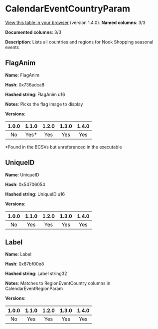 # CalendarEventCountryParam
[View this table in your browser](CalendarEventCountryParam-value.md) (version 1.4.0).
**Named columns**: 3/3

**Documented columns**: 3/3

**Description**: Lists all countries and regions for Nook Shopping seasonal events
## FlagAnim

**Name**: FlagAnim

**Hash**: 0x736adca8

**Hashed string**: FlagAnim u16

**Notes**: Picks the flag image to display

**Versions**: 

 | 1.0.0 | 1.1.0 | 1.2.0 | 1.3.0 | 1.4.0 |
|:--:|:--:|:--:|:--:|:--:|
| No | Yes* | Yes | Yes | Yes | 

*Found in the BCSVs but unreferenced in the executable

## UniqueID

**Name**: UniqueID

**Hash**: 0x54706054

**Hashed string**: UniqueID u16

**Versions**: 

 | 1.0.0 | 1.1.0 | 1.2.0 | 1.3.0 | 1.4.0 |
|:--:|:--:|:--:|:--:|:--:|
| No | Yes | Yes | Yes | Yes | 


## Label

**Name**: Label

**Hash**: 0x87bf00e8

**Hashed string**: Label string32

**Notes**: Matches to RegionEventCountry columns in CalendarEventRegionParam

**Versions**: 

 | 1.0.0 | 1.1.0 | 1.2.0 | 1.3.0 | 1.4.0 |
|:--:|:--:|:--:|:--:|:--:|
| No | Yes | Yes | Yes | Yes | 


